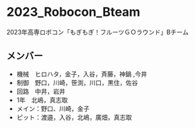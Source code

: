 # 2023_Robocon_Bteam
2023年高専ロボコン「もぎもぎ！フルーツＧＯラウンド」Bチーム
## メンバー
*  機械　ヒロハタ，金子，入谷，斉藤，神鍋 ,今井
*  制御　野口，川崎，笹渕，川口，黒住，佐谷  
*  回路　中井，岩井　
*  1年　北嶋，真志取  
* メイン：野口、川崎，金子
* ピット：渡邉，入谷，北嶋，廣畑，真志取
